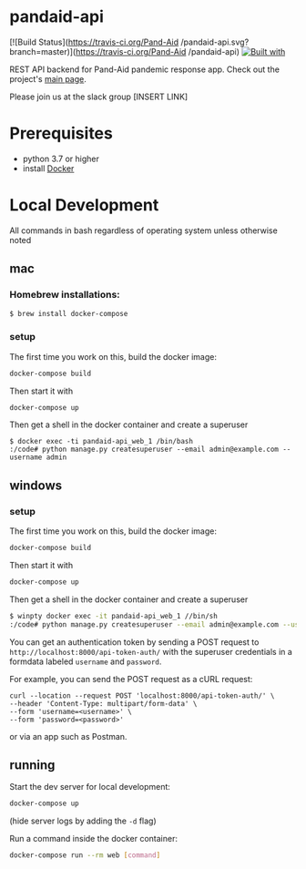 # pandaid-api

[![Build Status](https://travis-ci.org/Pand-Aid /pandaid-api.svg?branch=master)](https://travis-ci.org/Pand-Aid /pandaid-api)
[![Built with](https://img.shields.io/badge/Built_with-Cookiecutter_Django_Rest-F7B633.svg)](https://github.com/agconti/cookiecutter-django-rest)

REST API backend for Pand-Aid pandemic response app. Check out the project's [main page](hhttps://github.com/Pand-Aid/Main).

Please join us at the slack group [INSERT LINK]

# Prerequisites

- python 3.7 or higher 
- install [Docker](https://docs.docker.com/)  


# Local Development
All commands in bash regardless of operating system unless otherwise noted


## mac

### Homebrew installations:

```bash
$ brew install docker-compose
```
### setup
The first time you work on this, build the docker image:
```bash
docker-compose build
```

Then start it with 
```bash
docker-compose up
```

Then get a shell in the docker container and create a superuser

```
$ docker exec -ti pandaid-api_web_1 /bin/bash
:/code# python manage.py createsuperuser --email admin@example.com --username admin
```
## windows
### setup
The first time you work on this, build the docker image:
```bash
docker-compose build
```

Then start it with 
```bash
docker-compose up
```

Then get a shell in the docker container and create a superuser

```bash
$ winpty docker exec -it pandaid-api_web_1 //bin/sh
:/code# python manage.py createsuperuser --email admin@example.com --username admin
```

You can get an authentication token by sending a POST request to `http://localhost:8000/api-token-auth/` with the superuser credentials in a formdata labeled `username` and `password`.

For example, you can send the POST request as a cURL request:
```
curl --location --request POST 'localhost:8000/api-token-auth/' \
--header 'Content-Type: multipart/form-data' \
--form 'username=<username>' \
--form 'password=<password>'
```
or via an app such as Postman.

## running

Start the dev server for local development:
```bash
docker-compose up
```

(hide server logs by adding the `-d` flag)

Run a command inside the docker container:

```bash
docker-compose run --rm web [command]
```
